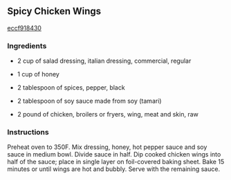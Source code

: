 ## Spicy Chicken Wings

[eccf918430](http://www.kraftrecipes.com/recipes/spicy-chicken-wings-57380.aspx)

### Ingredients

 - 2 cup of salad dressing, italian dressing, commercial, regular

 - 1 cup of honey

 - 2 tablespoon of spices, pepper, black

 - 2 tablespoon of soy sauce made from soy (tamari)

 - 2 pound of chicken, broilers or fryers, wing, meat and skin, raw

### Instructions

Preheat oven to 350F. Mix dressing, honey, hot pepper sauce and soy sauce in medium bowl. Divide sauce in half. Dip cooked chicken wings into half of the sauce; place in single layer on foil-covered baking sheet. Bake 15 minutes or until wings are hot and bubbly. Serve with the remaining sauce.